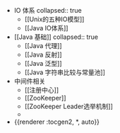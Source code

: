 - IO 体系
  collapsed:: true
	- [[Unix的五种IO模型]]
	- [[Java IO体系]]
- [[Java 基础]]
  collapsed:: true
	- [[Java 代理]]
	- [[Java 反射]]
	- [[Java 泛型]]
	- [[Java 字符串比较与常量池]]
- 中间件相关
	- [[注册中心]]
	- [[ZooKeeper]]
	- [[ZooKeeper Leader选举机制]]
	-
- {{renderer :tocgen2, *, auto}}